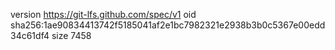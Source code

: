 version https://git-lfs.github.com/spec/v1
oid sha256:1ae90834413742f5185041af2e1bc7982321e2938b3b0c5367e00edd34c61df4
size 7458
